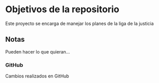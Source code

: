 # Objetivos de la repositorio
Este proyecto se encarga de manejar los planes de la liga de la justicia

## Notas
Pueden hacer lo que quieran...

### GitHub
Cambios realizados en GitHub

